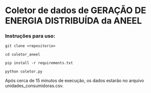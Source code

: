 # Coletor de dados de GERAÇÃO DE ENERGIA DISTRIBUÍDA da ANEEL

### Instruções para uso:
`git clone <repositorio>`

`cd coletor_aneel`

`pip install -r requirements.txt`

`python coletor.py`

Após cerca de 15 minutos de execução, os dados estarão no arquivo unidades_consumidoras.csv.
